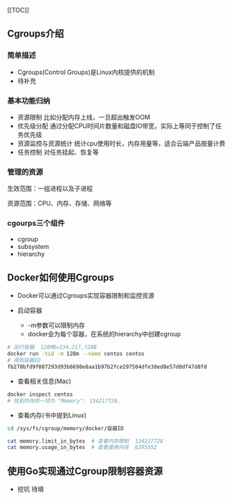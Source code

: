 [[TOC]]

## Cgroups介绍

### 简单描述

- Cgroups(Control Groups)是Linux内核提供的机制
- 待补充

### 基本功能归纳

- 资源限制 比如分配内存上线，一旦超出触发OOM
- 优先级分配 通过分配CPU时间片数量和磁盘IO带宽，实际上等同于控制了任务优先级
- 资源监控与资源统计 统计cpu使用时长，内存用量等，适合云端产品按量计费
- 任务控制 对任务挂起、恢复等

### 管理的资源

生效范围：一组进程以及子进程

资源范围：CPU、内存、存储、网络等

### cgourps三个组件
- cgroup
- subsystem
- hierarchy

## Docker如何使用Cgroups

- Docker可以通过Cgroups实现容器限制和监控资源

- 启动容器
  - -m参数可以限制内存
  - docker会为每个容器，在系统的hierarchy中创建cgroup

```bash
# 运行容器  128MB=134,217,728B
docker run -tid -m 128m --name centos centos
# 得到容器ID
fb278bfd9f087293d93b6698e8aa1b97b2fce297504dfe38ed8e57d0df47d8fd
```

- 查看相关信息(Mac)

```bash
docker inspect centos
# 找到内存的一项为 "Memory": 134217728,
```

- 查看内存(书中提到Linux)

```bash
cd /sys/fs/cgroup/memory/docker/容器ID

cat memory.limit_in_bytes  # 查看内存限制  134217728
cat memory.usage_in_bytes  # 查看使用内存  6295552
```

## 使用Go实现通过Cgroup限制容器资源

- 挖坑 待填

